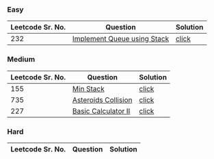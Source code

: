 ### Easy 
Leetcode Sr. No. | Question | Solution
-------------|------------- | -------------
232 | [Implement Queue using Stack](https://leetcode.com/problems/implement-queue-using-stacks/) | [click](./Solutions/ImplementQueueUsingStacks.java)

### Medium
Leetcode Sr. No. | Question | Solution
-------------|------------- | -------------
155 | [Min Stack](https://leetcode.com/problems/min-stack/) | [click](./Solutions/MinStack.java)
735 | [Asteroids Collision](https://leetcode.com/problems/asteroid-collision/) | [click](./Solutions/AsteroidsCollision.java)
227 | [Basic Calculator II](https://leetcode.com/problems/basic-calculator-ii/) | [click](./Solutions/BasicCalculatorII.java)

### Hard
Leetcode Sr. No. | Question | Solution
-------------|------------- | -------------